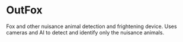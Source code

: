# OutFox
Fox and other nuisance animal detection and frightening device. Uses cameras and AI to detect and identify only the nuisance animals.
